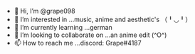 - 👋 Hi, I’m @grape098
- 👀 I’m interested in ...music, anime and aesthetic's （╹◡╹）
- 🌱 I’m currently learning ...german
- 💞️ I’m looking to collaborate on ...an anime edit (^O^)
- 📫 How to reach me ...discord: Grape#4187 

<!---
grape098/grape098 is a ✨ special ✨ repository because its `README.md` (this file) appears on your GitHub profile.
You can click the Preview link to take a look at your changes.
--->
